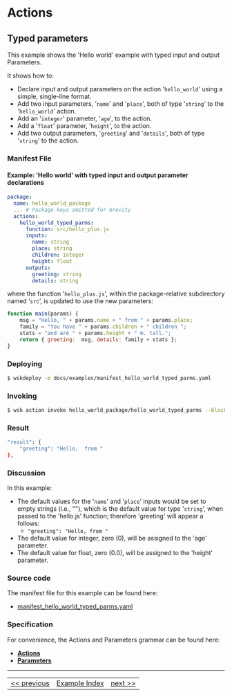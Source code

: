 # Actions

## Typed parameters

This example shows the 'Hello world' example with typed input and output Parameters.

It shows how to:
- Declare input and output parameters on the action '```hello_world```' using a simple, single-line format.
- Add two input parameters, '```name```' and '```place```', both of type '```string```' to the '```hello_world```' action.
- Add an '```integer```' parameter, '```age```', to the action.
- Add a '```float```' parameter, '```height```', to the action.
- Add two output parameters, '```greeting```' and '```details```', both of type '```string```' to the action.

### Manifest File

#### Example: 'Hello world' with typed input and output parameter declarations
```yaml
package:
  name: hello_world_package
  ... # Package keys omitted for brevity
  actions:
    hello_world_typed_parms:
      function: src/hello_plus.js
      inputs:
        name: string
        place: string
        children: integer
        height: float
      outputs:
        greeting: string
        details: string
```
where the function '```hello_plus.js```', within the package-relative subdirectory named ‘```src```’, is updated to use the new parameters:
```javascript
function main(params) {
    msg = "Hello, " + params.name + " from " + params.place;
    family = "You have " + params.children + " children ";
    stats = "and are " + params.height + " m. tall.";
    return { greeting:  msg, details: family + stats };
}
```

### Deploying
```sh
$ wskdeploy -m docs/examples/manifest_hello_world_typed_parms.yaml
```

### Invoking
```sh
$ wsk action invoke hello_world_package/hello_world_typed_parms --blocking
```

### Result
```sh
"result": {
    "greeting": "Hello,  from "
},
```

### Discussion

In this example:

- The default values for the '```name```' and '```place```' inputs would be set to empty strings (i.e., \"\"), which is the default value for type '```string```', when passed to the 'hello.js' function; therefore 'greeting' will appear a follows:
  - ```"greeting": "Hello, from "```
- The default value for integer, zero (0), will be assigned to the 'age' parameter.
- The default value for float, zero (0.0), will be assigned to the 'height' parameter.

### Source code
The manifest file for this example can be found here:
- [manifest_hello_world_typed_parms.yaml](examples/manifest_hello_world_typed_parms.yaml)

### Specification
For convenience, the Actions and Parameters grammar can be found here:
- **[Actions](https://github.com/apache/incubator-openwhisk-wskdeploy/blob/master/specification/html/spec_actions.md#actions)**
- **[Parameters](https://github.com/apache/incubator-openwhisk-wskdeploy/blob/master/specification/html/spec_parameters.md#parameters)**

---
<!--
 Bottom Navigation
-->
<html>
<div align="center">
<table align="center">
  <tr>
    <td><a href="wskdeploy_action_fixed_parms.md#actions">&lt;&lt;&nbsp;previous</a></td>
    <td><a href="programming_guide.md#guided-examples">Example Index</a></td>
    <td><a href="wskdeploy_action_advanced_parms.md#actions">next&nbsp;&gt;&gt;</a></td>
  </tr>
</table>
</div>
</html>
